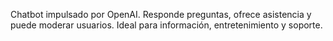 Chatbot impulsado por OpenAI. Responde preguntas, ofrece asistencia y puede moderar usuarios. Ideal para información, entretenimiento y soporte.
